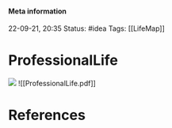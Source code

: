 #### Meta information
22-09-21, 20:35
Status: #idea
Tags: [[LifeMap]]





# ProfessionalLife
![](http://127.0.0.1:51854/tmp9dg_5es8.png)
![[ProfessionalLife.pdf]]





# References
